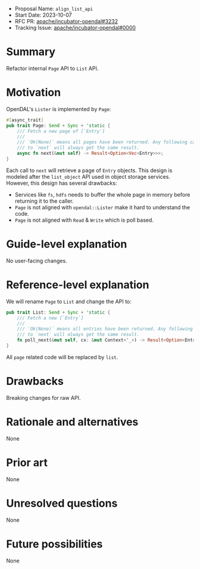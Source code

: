 - Proposal Name: `align_list_api`
- Start Date: 2023-10-07
- RFC PR: [apache/incubator-opendal#3232](https://github.com/apache/incubator-opendal/pull/3232)
- Tracking Issue: [apache/incubator-opendal#0000](https://github.com/apache/incubator-opendal/issues/0000)

# Summary

Refactor internal `Page` API to `List` API.

# Motivation

OpenDAL's `Lister` is implemented by `Page`:

```rust
#[async_trait]
pub trait Page: Send + Sync + 'static {
    /// Fetch a new page of [`Entry`]
    ///
    /// `Ok(None)` means all pages have been returned. Any following call
    /// to `next` will always get the same result.
    async fn next(&mut self) -> Result<Option<Vec<Entry>>>;
}
```

Each call to `next` will retrieve a page of `Entry` objects. This design is modeled after the `list_object` API used in object storage services. However, this design has several drawbacks:

- Services like `fs`, `hdfs` needs to buffer the whole page in memory before returning it to the caller.
- `Page` is not aligned with `opendal::Lister` make it hard to understand the code.
- `Page` is not aligned with `Read` & `Write` which is poll based.

# Guide-level explanation

No user-facing changes.

# Reference-level explanation

We will rename `Page` to `List` and change the API to:

```rust
pub trait List: Send + Sync + 'static {
    /// Fetch a new [`Entry`]
    ///
    /// `Ok(None)` means all entries have been returned. Any following call
    /// to `next` will always get the same result.
    fn poll_next(&mut self, cx: &mut Context<'_>) -> Result<Option<Entry>>;
}
```

All `page` related code will be replaced by `list`.

# Drawbacks

Breaking changes for raw API.

# Rationale and alternatives

None

# Prior art

None

# Unresolved questions

None

# Future possibilities

None
